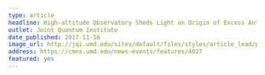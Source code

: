 ```yaml
---
type: article
headline: High-altitude Observatory Sheds Light on Origin of Excess Anti-matter
outlet: Joint Quantum Institute
date_published: 2017-11-16
image_url: http://jqi.umd.edu/sites/default/files/styles/article_lead/public/images/cup-of-coffee-2275793_1920.jpg?itok=gZTxo9fy
address: https://cmns.umd.edu/news-events/features/4027
featured: yes
---
```

